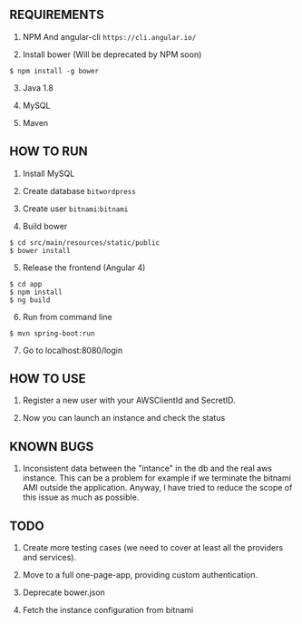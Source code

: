 ## REQUIREMENTS
1. NPM And angular-cli `https://cli.angular.io/`

2. Install bower (Will be deprecated by NPM soon)

```
$ npm install -g bower
```
3. Java 1.8

4. MySQL

5. Maven

## HOW TO RUN

1. Install MySQL

2. Create database `bitwordpress`

3. Create user `bitnami`:`bitnami`

4. Build bower

``` 
$ cd src/main/resources/static/public
$ bower install
```
5. Release the frontend (Angular 4)

``` 
$ cd app
$ npm install
$ ng build
```
6. Run from command line
```
$ mvn spring-boot:run
```
7. Go to localhost:8080/login

## HOW TO USE

1. Register a new user with your AWSClientId and SecretID.

2. Now you can launch an instance and check the status

## KNOWN BUGS
    
1. Inconsistent data between the "intance" in the db and the real aws instance.
This can be a problem for example if we terminate the bitnami AMI outside the application.
Anyway, I have tried to reduce the scope of this issue as much as possible.

## TODO

1. Create more testing cases (we need to cover at least all the providers and services).

2. Move to a full one-page-app, providing custom authentication.

3. Deprecate bower.json

4. Fetch the instance configuration from bitnami
